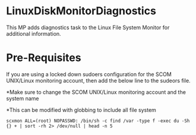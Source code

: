 # LinuxDiskMonitorDiagnostics
This MP adds diagnostics task to the Linux File System Monitor for additional information.

# Pre-Requisites

If you are using a locked down sudoers configuration for the SCOM UNIX/Linux monitoring account, then add the below line to the sudeors file.

*Make sure to change the SCOM UNIX/Linux monitoring account and the system name

*This can be modified with globbing to include all file system

`scxmon ALL=(root) NOPASSWD: /bin/sh -c find /var -type f -exec du -Sh {} + | sort -rh 2> /dev/null | head -n 5`
